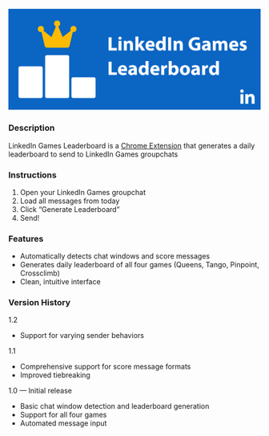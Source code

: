 ![Marquee image](marquee.png)
### Description
LinkedIn Games Leaderboard is a [Chrome Extension](https://chrome.google.com/webstore/detail/oninhemoloejgfmakdffidemgijheflf) that generates a daily leaderboard to send to LinkedIn Games groupchats

### Instructions
1. Open your LinkedIn Games groupchat
2. Load all messages from today
3. Click “Generate Leaderboard”
4. Send!

### Features
- Automatically detects chat windows and score messages
- Generates daily leaderboard of all four games (Queens, Tango, Pinpoint, Crossclimb)
- Clean, intuitive interface

### Version History
1.2
- Support for varying sender behaviors

1.1
- Comprehensive support for score message formats
- Improved tiebreaking

1.0 — Initial release
- Basic chat window detection and leaderboard generation
- Support for all four games
- Automated message input

